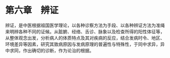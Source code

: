 # 第六章　辨证

辨证，是中医根据祖国医学理论，以各种诊察方法为手段、以各种辨证方法为准绳来明辨各种不同的证候。从脏腑、经络、舌诊、脉象以及检查所得的阳性体征等，从整体观念出发，分析病人的体质特点及其对疾病的反应，结合发病时令、地区、环境差异等因素，研究其致病原因与发病原理的普遍性与特殊性，于同中求异，异中求同，作出确切的诊断，作为论治的根据。
